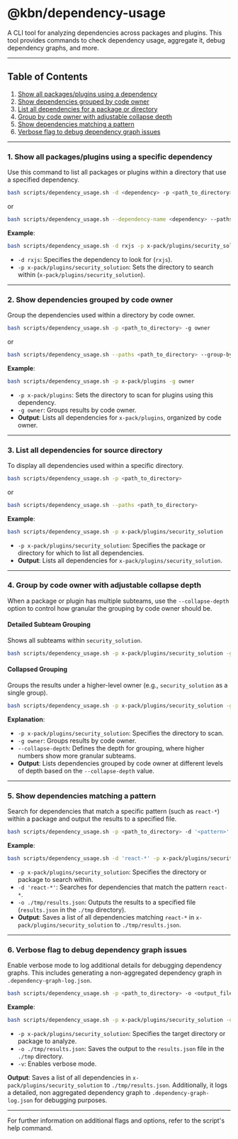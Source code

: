 
# @kbn/dependency-usage

A CLI tool for analyzing dependencies across packages and plugins. This tool provides commands to check dependency usage, aggregate it, debug dependency graphs, and more.

---

## Table of Contents
1. [Show all packages/plugins using a dependency](#show-all-packagesplugins-using-a-dependency)
2. [Show dependencies grouped by code owner](#show-dependencies-grouped-by-code-owner)
3. [List all dependencies for a package or directory](#list-all-dependencies-for-source-directory)
4. [Group by code owner with adjustable collapse depth](#group-by-code-owner-with-adjustable-collapse-depth)
5. [Show dependencies matching a pattern](#show-dependencies-matching-a-pattern)
6. [Verbose flag to debug dependency graph issues](#verbose-flag-to-debug-dependency-graph-issues)

---


### 1. Show all packages/plugins using a specific dependency

Use this command to list all packages or plugins within a directory that use a specified dependency.

```sh
bash scripts/dependency_usage.sh -d <dependency> -p <path_to_directory>
```
or
```sh
bash scripts/dependency_usage.sh --dependency-name <dependency> --paths <path_to_directory>
```

**Example**:
```sh
bash scripts/dependency_usage.sh -d rxjs -p x-pack/plugins/security_solution
```

- `-d rxjs`: Specifies the dependency to look for (`rxjs`).
- `-p x-pack/plugins/security_solution`: Sets the directory to search within (`x-pack/plugins/security_solution`).

---

### 2. Show dependencies grouped by code owner

Group the dependencies used within a directory by code owner.

```sh
bash scripts/dependency_usage.sh -p <path_to_directory> -g owner
```
or
```sh
bash scripts/dependency_usage.sh --paths <path_to_directory> --group-by owner
```

**Example**:
```sh
bash scripts/dependency_usage.sh -p x-pack/plugins -g owner
```

- `-p x-pack/plugins`: Sets the directory to scan for plugins using this dependency.
- `-g owner`: Groups results by code owner.
- **Output**: Lists all dependencies for `x-pack/plugins`, organized by code owner.

---

### 3. List all dependencies for source directory

To display all dependencies used within a specific directory.

```sh
bash scripts/dependency_usage.sh -p <path_to_directory>
```
or
```sh
bash scripts/dependency_usage.sh --paths <path_to_directory>
```

**Example**:
```sh
bash scripts/dependency_usage.sh -p x-pack/plugins/security_solution
```

- `-p x-pack/plugins/security_solution`: Specifies the package or directory for which to list all dependencies.
- **Output**: Lists all dependencies for `x-pack/plugins/security_solution`.

---

### 4. Group by code owner with adjustable collapse depth

When a package or plugin has multiple subteams, use the `--collapse-depth` option to control how granular the grouping by code owner should be.

#### Detailed Subteam Grouping
Shows all subteams within `security_solution`.

```sh
bash scripts/dependency_usage.sh -p x-pack/plugins/security_solution -g owner --collapse-depth 4
```

#### Collapsed Grouping
Groups the results under a higher-level owner (e.g., `security_solution` as a single group).

```sh
bash scripts/dependency_usage.sh -p x-pack/plugins/security_solution -g owner --collapse-depth 1
```

**Explanation**:
- `-p x-pack/plugins/security_solution`: Specifies the directory to scan.
- `-g owner`: Groups results by code owner.
- `--collapse-depth`: Defines the depth for grouping, where higher numbers show more granular subteams.
- **Output**: Lists dependencies grouped by code owner at different levels of depth based on the `--collapse-depth` value.

---

### 5. Show dependencies matching a pattern

Search for dependencies that match a specific pattern (such as `react-*`) within a package and output the results to a specified file.

```sh
bash scripts/dependency_usage.sh -p <path_to_directory> -d '<pattern>' -o <output_file>
```

**Example**:
```sh
bash scripts/dependency_usage.sh -d 'react-*' -p x-pack/plugins/security_solution -o ./tmp/results.json
```

- `-p x-pack/plugins/security_solution`: Specifies the directory or package to search within.
- `-d 'react-*'`: Searches for dependencies that match the pattern `react-*`.
- `-o ./tmp/results.json`: Outputs the results to a specified file (`results.json` in the `./tmp` directory).
- **Output**: Saves a list of all dependencies matching `react-*` in `x-pack/plugins/security_solution` to `./tmp/results.json`.

---

### 6. Verbose flag to debug dependency graph issues

Enable verbose mode to log additional details for debugging dependency graphs. This includes generating a non-aggregated dependency graph in `.dependency-graph-log.json`.

```sh
bash scripts/dependency_usage.sh -p <path_to_directory> -o <output_file> -v
```

**Example**:
```sh
bash scripts/dependency_usage.sh -p x-pack/plugins/security_solution -o ./tmp/results.json
```
- `-p x-pack/plugins/security_solution`: Specifies the target directory or package to analyze.
- `-o ./tmp/results.json`: Saves the output to the `results.json` file in the `./tmp` directory.
- `-v`: Enables verbose mode.

**Output**: Saves a list of all dependencies in `x-pack/plugins/security_solution` to `./tmp/results.json`. Additionally, it logs a detailed, non aggregated dependency graph to `.dependency-graph-log.json` for debugging purposes.

---

For further information on additional flags and options, refer to the script's help command.

